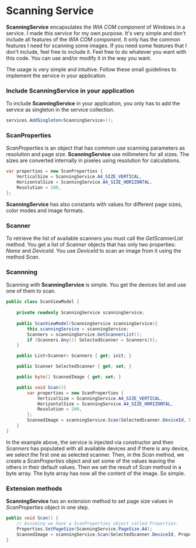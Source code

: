 # Scanning Service
**ScanningService** encapsulates the *WIA COM component* of Windows in a service.
I made this service for my own purpose. It's very simple and don't include all features of the *WIA COM component*. It only has the common features I need for scanning some images. If you need some features that I don't include, feel free to include it. Feel free to do whatever you want with this code. You can use and/or modify it in the way you want.

The usage is very simple and intuitive. Follow these small guidelines to implement the service in your application.
### Include ScanningService in your application
To include **ScanningService** in your application, you only has to add the service as singleton in the service collection.
```csharp
services.AddSingleton<ScanningService>();
```
### ScanProperties
*ScanProperties* is an object that has common use scanning parameters as resolution and page size.
**ScanningService** use millimeters for all sizes. The sizes are converted internally in pixeles using resolution for calculations.
```csharp
var properties = new ScanProperties {
    VerticalSize = ScanningService.A4_SIZE_VERTICAL,
    HorizontalSize = ScanningService.A4_SIZE_HORIZONTAL,
    Resolution = 200,
};
```
**ScanningService** has also constants with values for different page sizes, color modes and image formats.
### Scanner
To retrieve the list of available scanners you must call the *GetScannerList* method. You get a list of *Scanner* objects that has only two properties: *Name* and *DeviceId*. You use  *DeviceId* to scan an image from it using the method *Scan*.

### Scannning
Scanning with **ScanningService** is simple. You get the devices list and use one of them to scan.
```csharp
public class ScanViewModel {
	
	private readonly ScanningService scanningService;
	
	public ScanViewModel(ScanningService scanningService){
		this.scanningService = scanningService;
		Scanners = scanningService.GetScannerList();
		if (Scanners.Any()) SelectedScanner = Scanners[0];
	}

	public List<Scanner> Scanners { get; init; }

	public Scanner SelectedScanner { get; set; }

	public byte[] ScannedImage { get; set; }

	public void Scan(){
		var properties = new ScanProperties {
		    VerticalSize = ScanningService.A4_SIZE_VERTICAL,
		    HorizontalSize = ScanningService.A4_SIZE_HORIZONTAL,
		    Resolution = 200,
		};
		ScannedImage = scanningService.Scan(SelectedScanner.DeviceId, ScanProperties);
	}
}
```
In the example above, the service is injected via constructor and then *Scanners* has populated with all available devices and if there is any device, we select the first one as selected scanner. Then, in the *Scan* method, we create a *ScanProperties* object and set some of the values leaving the others in their default values. Then we set the result of *Scan* method in a byte array. The byte array has now all the content of the image. So simple.
### Extension methods
**ScanningService** has an extension method to set page size values in *ScanProperties* object in one step.
```csharp
public void Scan() {
	// Assuming we have a ScanProperties object called Properties.
	Properties.SetPageSize(ScanningService.PageSize.A4);
	ScannedImage = scanningService.Scan(SelectedScanner.DeviceId, Properties);
}

```
